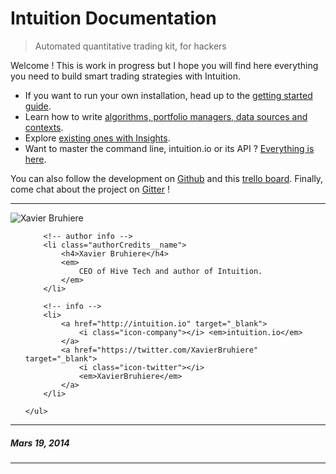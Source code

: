 # Intuition Documentation

> Automated quantitative trading kit, for hackers

Welcome ! This is work in progress but I hope you will find here everything you
need to build smart trading strategies with Intuition.

* If you want to run your own installation, head up to the [getting started guide](/articles/getting-started/).
* Learn how to write [algorithms, portfolio managers, data sources and contexts](/articles/api).
* Explore [existing ones with Insights](/articles/insights).
* Want to master the command line, intuition.io or its API ? [Everything is here](/articles/intuition).

You can also follow the development on
[Github](https://github.com/hackliff/intuition) and this [trello
board](https://trello.com/b/WvJDlynt/intuition). Finally, come chat about the
project on [Gitter](https://gitter.im/hackliff/intuition) !

-------

<div class="authorCredits">
    <span class="profile-picture">
        <img src="https://secure.gravatar.com/avatar/21f588b59e5b0a7d92be27f14405747a?d=identicon&amp;s=192" alt="Xavier Bruhiere"/>
    </span>
    <ul class="authorCredits">

        <!-- author info -->
        <li class="authorCredits__name">
            <h4>Xavier Bruhiere</h4>
            <em>
                CEO of Hive Tech and author of Intuition.
            </em>
        </li>

        <!-- info -->
        <li>
            <a href="http://intuition.io" target="_blank">
                <i class="icon-company"></i> <em>intuition.io</em>
            </a>
            <a href="https://twitter.com/XavierBruhiere" target="_blank">
                <i class="icon-twitter"></i>
                <em>XavierBruhiere</em>
            </a>
        </li>

    </ul>
</div>


-------
##### Mars 19, 2014
-------
